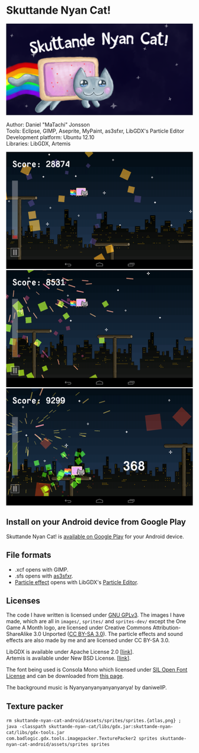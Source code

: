 # Skuttande Nyan Cat!

![Featured graphic](images/featured-graphic.png)  

Author: Daniel "MaTachi" Jonsson  
Tools: Eclipse, GIMP, Aseprite, MyPaint, as3sfxr, LibGDX's Particle Editor  
Development platform: Ubuntu 12.10  
Libraries: LibGDX, Artemis

![Screenshot 1](images/screenshots/droidAtScreen-124.png)  
![Screenshot 2](images/screenshots/droidAtScreen-52.png)  
![Screenshot 3](images/screenshots/droidAtScreen-56.png)

## Install on your Android device from Google Play

Skuttande Nyan Cat! is [available on Google
Play](https://play.google.com/store/apps/details?id=se.danielj.skuttandenyancat)
for your Android device.

## File formats

* .xcf opens with GIMP.
* .sfs opens with [as3sfxr](http://www.superflashbros.net/as3sfxr/).
* [Particle effect](skuttande-nyan-cat-android/assets/effects) opens with
  LibGDX's [Particle
Editor](https://code.google.com/p/libgdx/wiki/ParticleEditor).

## Licenses

The code I have written is licensed under [GNU GPLv3](LICENSE.txt). The
images I have made, which are all in `images/`, `sprites/` and `sprites-dev/`
except the One Game A Month logo, are licensed under Creative Commons
Attribution-ShareAlike 3.0 Unported ([CC BY-SA
3.0](http://creativecommons.org/licenses/by-sa/3.0/)). The particle effects and
sound effects are also made by me and are licensed under CC BY-SA 3.0.

LibGDX is available under Apache License 2.0
[[link](https://code.google.com/p/libgdx/)].  
Artemis is available under New
BSD License. [[link](http://gamadu.com/artemis/)].

The font being used is Consola Mono which licensed under [SIL Open Font
License](http://scripts.sil.org/cms/scripts/page.php?site_id=nrsi&id=OFL) and
can be downloaded from [this page](http://openfontlibrary.org/font/consolamono).

The background music is Nyanyanyanyanyanyanya! by daniwellP.

## Texture packer

    rm skuttande-nyan-cat-android/assets/sprites/sprites.{atlas,png} ; java -classpath skuttande-nyan-cat/libs/gdx.jar:skuttande-nyan-cat/libs/gdx-tools.jar com.badlogic.gdx.tools.imagepacker.TexturePacker2 sprites skuttande-nyan-cat-android/assets/sprites sprites

